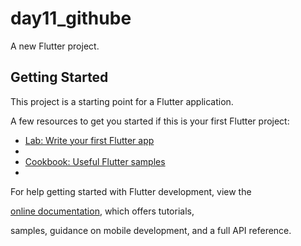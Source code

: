 # day11_githube

A new Flutter project.

## Getting Started

This project is a starting point for a Flutter application.

A few resources to get you started if this is your first Flutter project:

- [Lab: Write your first Flutter app](https://docs.flutter.dev/get-started/codelab)
- 
- [Cookbook: Useful Flutter samples](https://docs.flutter.dev/cookbook)
- 
For help getting started with Flutter development, view the

[online documentation](https://docs.flutter.dev/), which offers tutorials,

samples, guidance on mobile development, and a full API reference.
